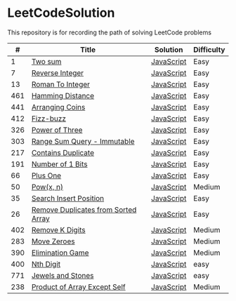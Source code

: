 # LeetCodeSolution

This repository is for recording the path of solving LeetCode problems

| # | Title | Solution | Difficulty |
|---| ----- | -------- | ---------- |
|1|[Two sum](https://leetcode.com/problems/two-sum/description/) | [JavaScript](./algorithms/src/twoSum.js)|Easy|
|7|[Reverse Integer](https://leetcode.com/problems/reverse-integer/description/) | [JavaScript](./algorithms/src/reverseInteger.js)|Easy|
|13|[Roman To Integer](https://leetcode.com/problems/roman-to-integer/description/) | [JavaScript](./algorithms/src/romanToInteger.js)|Easy|
|461|[Hamming Distance](https://leetcode.com/problems/hamming-distance/description/) | [JavaScript](./algorithms/src/hammingDistance.js)|Easy|
|441|[Arranging Coins](https://leetcode.com/problems/arranging-coins/description/) | [JavaScript](./algorithms/src/arrangingCoins.js)|Easy|
|412|[Fizz-buzz](https://leetcode.com/problems/fizz-buzz/description/) | [JavaScript](./algorithms/src/fizzBuzz.js)|Easy|
|326|[Power of Three](https://leetcode.com/problems/power-of-three/description/) | [JavaScript](./algorithms/src/powerOfThree.js)|Easy|
|303|[Range Sum Query - Immutable](https://leetcode.com/problems/range-sum-query-immutable/description/) | [JavaScript](./algorithms/src/rangeSumQueryImmutable.js)|Easy|
|217|[Contains Duplicate](https://leetcode.com/problems/contains-duplicate/description/) | [JavaScript](./algorithms/src/containsDuplicate.js)|Easy|
|191|[Number of 1 Bits](https://leetcode.com/problems/number-of-1-bits/description/) | [JavaScript](./algorithms/src/numberOfOneBits.js)|Easy|
|66|[Plus One](https://leetcode.com/problems/plus-one/description/) | [JavaScript](./algorithms/src/plusOne.js)|Easy|
|50|[Pow(x, n)](https://leetcode.com/problems/powx-n/description/) | [JavaScript](./algorithms/src/powerXn.js)|Medium|
|35|[Search Insert Position](https://leetcode.com/problems/search-insert-position/description/) | [JavaScript](./algorithms/src/searchInsertPosition.js)|Easy|
|26|[Remove Duplicates from Sorted Array](https://leetcode.com/problems/remove-duplicates-from-sorted-array/description/) | [JavaScript](./algorithms/src/removeDuplicatesFromSortedArray.js)|Easy|
|402|[Remove K Digits](https://leetcode.com/problems/remove-k-digits/description/) | [JavaScript](./algorithms/src/removeKDigits.js)|Medium|
|283|[Move Zeroes](https://leetcode.com/problems/move-zeroes/description/) | [JavaScript](./algorithms/src/moveZeros.js)|Medium|
|390|[Elimination Game](https://leetcode.com/problems/elimination-game/description/) | [JavaScript](./algorithms/src/eliminationGame.js)|Medium|
|400|[Nth Digit](https://leetcode.com/problems/nth-digit/description/) | [JavaScript](./algorithms/src/NthDigit.js)|easy|
|771|[Jewels and Stones](https://leetcode.com/problems/jewels-and-stones/description/) | [JavaScript](./algorithms/src/jewelsAndStones.js)|easy|
|238|[Product of Array Except Self](https://leetcode.com/problems/product-of-array-except-self/description/) | [JavaScript](./algorithms/src/productOfArrayExceptSelf.js)|Medium|